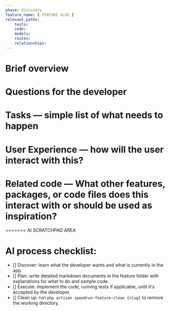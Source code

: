 ```yaml
---
phase: discovery
feature_name: { FEATURE SLUG }
relevant_paths:
    tests: 
    code:
    models:
    routes: 
    relationships:
---
```


# Brief overview

# Questions for the developer

# Tasks –– simple list of what needs to happen

# User Experience –– how will the user interact with this?

# Related code –– What other features, packages, or code files does this interact with or should be used as inspiration?


======= AI SCRATCHPAD AREA



# AI process checklist:
- [] Discover: learn what the developer wants and what is currently in the app.
- [] Plan: write detailed markdown documents in the feature folder with explanations for what to do and sample code.
- [] Execute: implement the code, running tests if applicable, until it's accepted by the developer.
- [] Clean up: run `php artisan speedrun:feature:clean {slug}` to remove the working directory.

